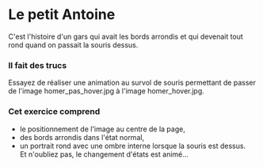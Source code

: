 # Le petit Antoine  
C'est l'histoire d'un gars qui avait les bords arrondis et qui devenait tout rond quand on passait la souris dessus.    
### Il fait des trucs  
Essayez de réaliser une animation au survol de souris permettant de passer de l'image homer_pas_hover.jpg à l'image homer_hover.jpg.  
### Cet exercice comprend  
- le positionnement de l'image au centre de la page,  
- des bords arrondis dans l'état normal,  
- un portrait rond avec une ombre interne lorsque la souris est dessus.  
Et n'oubliez pas, le changement d'états est animé...
